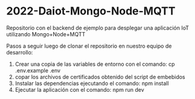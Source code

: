 # 2022-Daiot-Mongo-Node-MQTT
Repositorio con el backend de ejemplo para desplegar una aplicación IoT utilizando Mongo+Node+MQTT

Pasos a seguir luego de clonar el repositorio en nuestro equipo de desarrollo:
1) Crear una copia de las variables de entorno con el comando: cp .env.example .env
2) copar los archivos de certificados obtenido del script de embebidos
3) Instalar las dependencias ejecutando el comando: npm install 
4) Ejecutar la aplicación con el comando: npm run dev
